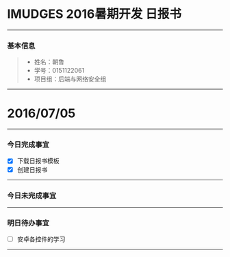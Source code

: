 
# IMUDGES 2016暑期开发 日报书

-------


### 基本信息
> * 姓名：朝鲁
> * 学号：0151122061
> * 项目组：后端与网络安全组

-------


# 2016/07/05

-------

### 今日完成事宜
- [x]  下载日报书模板
- [x]  创建日报书

-----
### 今日未完成事宜



------
### 明日待办事宜
- [ ] 安卓各控件的学习

-------
